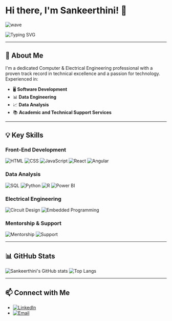 # Hi there, I'm Sankeerthini! 👋

![wave](https://media.giphy.com/media/hvRJCLFzcasrR4ia7z/giphy.gif)

![Typing SVG](https://readme-typing-svg.demolab.com?font=Fira+Code&size=24&pause=1000&color=F75C7E&center=true&width=435&lines=Software+Developer;Data+Engineer;Data+Analyst;Tech+Enthusiast)

---

## 🔧 About Me

I'm a dedicated Computer & Electrical Engineering professional with a proven track record in technical excellence and a passion for technology. Experienced in:

- 🖥️ **Software Development**
- 📊 **Data Engineering**
- 📈 **Data Analysis**
- 📚 **Academic and Technical Support Services**

---

## 💡 Key Skills

### Front-End Development
![HTML](https://img.shields.io/badge/HTML5-E34F26?style=for-the-badge&logo=html5&logoColor=white)
![CSS](https://img.shields.io/badge/CSS3-1572B6?style=for-the-badge&logo=css3&logoColor=white)
![JavaScript](https://img.shields.io/badge/JavaScript-F7DF1E?style=for-the-badge&logo=javascript&logoColor=black)
![React](https://img.shields.io/badge/React-61DAFB?style=for-the-badge&logo=react&logoColor=black)
![Angular](https://img.shields.io/badge/Angular-DD0031?style=for-the-badge&logo=angular&logoColor=white)

### Data Analysis
![SQL](https://img.shields.io/badge/SQL-336791?style=for-the-badge&logo=postgresql&logoColor=white)
![Python](https://img.shields.io/badge/Python-3776AB?style=for-the-badge&logo=python&logoColor=white)
![R](https://img.shields.io/badge/R-276DC3?style=for-the-badge&logo=r&logoColor=white)
![Power BI](https://img.shields.io/badge/Power%20BI-F2C811?style=for-the-badge&logo=power-bi&logoColor=black)

### Electrical Engineering
![Circuit Design](https://img.shields.io/badge/Circuit%20Design-BDB76B?style=for-the-badge&logo=arduino&logoColor=black)
![Embedded Programming](https://img.shields.io/badge/Embedded%20Programming-007ACC?style=for-the-badge&logo=c%2B%2B&logoColor=white)

### Mentorship & Support
![Mentorship](https://img.shields.io/badge/Mentorship-FFD700?style=for-the-badge&logo=knowledgebase&logoColor=black)
![Support](https://img.shields.io/badge/Support-2E8B57?style=for-the-badge&logo=helpdesk&logoColor=white)

---

## 📊 GitHub Stats

![Sankeerthini's GitHub stats](https://github-readme-stats.vercel.app/api?username=yourusername&show_icons=true&theme=radical)
![Top Langs](https://github-readme-stats.vercel.app/api/top-langs/?username=yourusername&layout=compact&theme=radical)

---

## 📫 Connect with Me

- [![LinkedIn](https://img.shields.io/badge/LinkedIn-blue?style=flat&logo=linkedin)](https://www.linkedin.com/in/sankeerthini-d) 
- [![Email](https://img.shields.io/badge/Email-D14836?style=flat&logo=gmail&logoColor=white)](mailto:sankeerthini@gmail.com)
